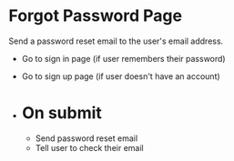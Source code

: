 # Forgot Password Page
  Send a password reset email to the user's email address.

  - Go to sign in page (if user remembers their password)
  - Go to sign up page (if user doesn't have an account)

  - # On submit
    - Send password reset email
    - Tell user to check their email